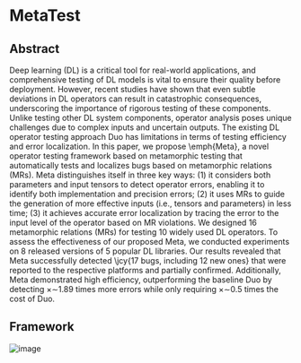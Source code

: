 # MetaTest

## Abstract
Deep learning (DL) is a critical tool for real-world applications, and comprehensive testing of DL models is vital to ensure their quality before deployment. However, recent studies have shown that even subtle deviations in DL operators can result in catastrophic consequences, underscoring the importance of rigorous testing of these components. Unlike testing other DL system components, operator analysis poses unique challenges due to complex inputs and uncertain outputs.
The existing DL operator testing approach Duo has limitations in terms of testing efficiency and error localization. In this paper, we propose \emph{Meta}, a novel operator testing framework based on metamorphic testing that automatically tests and localizes bugs based on metamorphic relations (MRs). Meta distinguishes itself in three key ways: (1) it considers both parameters and input tensors to detect operator errors, enabling it to identify both implementation and precision errors; (2) it uses MRs to guide the generation of more effective inputs (i.e., tensors and parameters) in less time; (3) it achieves accurate error localization by tracing the error to the input level of the operator based on MR violations.
We designed 16 metamorphic relations (MRs) for testing 10 widely used DL operators. To assess the effectiveness of our proposed Meta, we conducted experiments on 8 released versions of 5 popular DL libraries. Our results revealed that Meta successfully detected \jcy{17 bugs, including 12 new ones} that were reported to the respective platforms and partially confirmed. Additionally, Meta demonstrated high efficiency, outperforming the baseline Duo by detecting $\times\sim$1.89 times more errors while only requiring $\times\sim$0.5 times the cost of Duo.

## Framework
![image](https://github.com/kenan976431/MetaTest.github.io/assets/30360640/e97ebf7c-d754-400e-bc15-2bf40b8e60f0)
